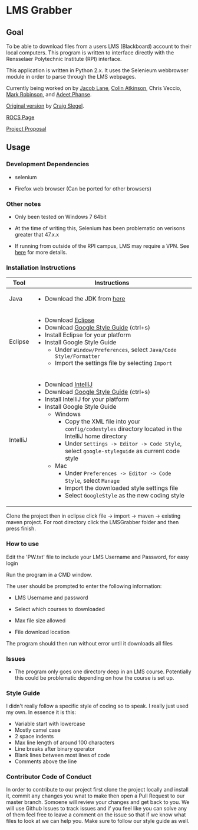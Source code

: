 # LMS Grabber #


## Goal ##

To be able to download files from a users LMS (Blackboard) account to their local computers.
This program is written to interface directly with the Rensselaer Polytechnic Institute  (RPI)
interface.


This application is written in Python 2.x.  It uses the Selenieum webbrowser module
in order to parse through the LMS webpages.

Currently being worked on by [Jacob Lane](https://github.com/Jacob-Lane), [Colin Atkinson](https://github.com/colatkinson), Chris Veccio, [Mark Robinson](https://github.com/robinm8), and [Adeet Phanse](https://github.com/phansa).

[Original version](https://github.com/slegec/LMS_Grabber) by [Craig Slegel](https://github.com/slegec).

[ROCS Page](https://rcos.io/projects/lmsgrabber/lmsgrabber/profile)

[Project Proposal](https://docs.google.com/document/d/1mH3wLj47g_p2EAp7WzXIFjUDSW9V1Nxjk6Tze5JMY5Q/edit#heading=h.9ajot3xyko3z)




## Usage ##

### Development Dependencies ###

* selenium

* Firefox web browser (Can be ported for other browsers)

### Other notes ###

* Only been tested on Windows 7 64bit

* At the time of writing this, Selenium has been problematic on verisons greater that 47.x.x

* If running from outside of the RPI campus, LMS may require a VPN. See [here](http://dotcio.rpi.edu/services/network-remote-access/vpn-connection-and-installation) for more details.

### Installation Instructions ###

| Tool | Instructions |
| --- | --- |
| Java | <ul><li>Download the JDK from [here](http://www.oracle.com/technetwork/java/javase/downloads/jdk8-downloads-2133151.html)</li></ul>|
| Eclipse |<ul><li>Download <a href="https://www.eclipse.org/downloads/">Eclipse</a></li><li>Download <a href="https://raw.githubusercontent.com/google/styleguide/gh-pages/eclipse-java-google-style.xml">Google Style Guide</a> (ctrl+s)</li><li>Install Eclipse for your platform</li><li>Install Google Style Guide <ul><li>Under `Window/Preferences`, select `Java/Code Style/Formatter`</li><li>Import the settings file by selecting `Import`</li></ul></li></ul>|
| IntelliJ |<ul><li>Download <a href="https://www.jetbrains.com/idea/download/">IntelliJ</a></li><li>Download <a href="https://raw.githubusercontent.com/google/styleguide/gh-pages/intellij-java-google-style.xml">Google Style Guide</a> (ctrl+s)</li><li>Install IntelliJ for your platform</li><li>Install Google Style Guide <ul><li>Windows <ul><li>Copy the XML file into your `config/codestyles` directory located in the IntelliJ home directory</li><li>Under `Settings -> Editor -> Code Style`, select `google-styleguide` as current code style</li></ul></li><li>Mac <ul><li>Under `Preferences -> Editor -> Code Style`, select `Manage`</li><li>Import the downloaded style settings file</li><li>Select `GoogleStyle` as the new coding style</li></ul></li></ul></li></ul>|

Clone the project then in eclipse click file -> import -> maven -> existing maven
project. For root directory click the LMSGrabber folder and then press finish.


### How to use ###


Edit the 'PW.txt' file to include your LMS Username and Password, for easy login

Run the program in a CMD window.

The user should be prompted to enter the following information:

* LMS Username and password

* Select which courses to downloaded

* Max file size allowed

* File download location

The program should then run without error until it downloads all files


### Issues ###

* The program only goes one directory deep in an LMS course.  Potentially this could be problematic
    depending on how the course is set up.

 
### Style Guide ###

I didn't really follow a specific style of coding so to speak.  I really just used my own.  In essence
it is this:

* Variable start with lowercase
* Mostly camel case
* 2 space indents
* Max line length of around 100 characters
* Line breaks after binary operator
* Blank lines between most lines of code
* Comments above the line



### Contributor Code of Conduct ###
In order to contribute to our project first clone the project locally and install
it, commit any changes you wnat to make then open a Pull Request to our master branch.
Somoene will review your changes and get back to you. We will use Github Issues to 
track issues and if you feel like you can solve any of them feel free to leave a comment
on the issue so that if we know what files to look at we can help you. Make sure to
follow our style guide as well.
